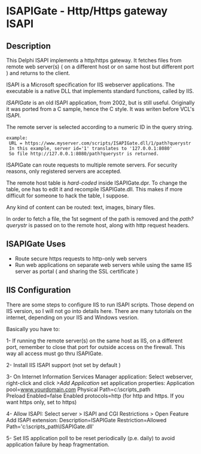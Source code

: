 # ISAPIGate - Http/Https gateway ISAPI

## Description

This Delphi ISAPI implements a http/https gateway. It fetches files from 
remote web server(s) ( on a different host or on same host but different port ) 
and returns to the client. 

ISAPI is a Microsoft specification for IIS webserver applications.
The executable is a native DLL that implements standard functions, 
called by IIS.

*ISAPIGate* is an old ISAPI application, from 2002, but is still useful.
Originally it was ported from a C sample, hence the C style.
It was writen before VCL's ISAPI. 

The remote server is selected according to a numeric ID in the query string.

    example: 
     URL = https://www.myserver.com/scripts/ISAPIGate.dll/1/path?querystr
     In this example, server id='1' translates to '127.0.0.1:8080'  
     So file http://127.0.0.1:8080/path?querystr is returned.
  
ISAPIGate can route requests to multiple remote servers.
For security reasons, only registered servers are accepted.

The remote host table is *hard-coded* inside ISAPIGate.dpr.
To change the table, one has to edit it and recompile ISAPIGate.dll.
This makes if more difficult for someone to hack the table, I suppose.  

Any kind of content can be routed: text, images, binary files.

In order to fetch a file, the 1st segment of the path is removed 
and the *path?querystr* is passed on to the remote host,
along with http request headers. 

## ISAPIGate Uses 
* Route secure https requests to http-only web servers 
* Run web applications on separate web servers while using the same IIS server as portal ( and sharing the SSL certificate ) 
  
## IIS Configuration
There are some steps to configure IIS to run ISAPI scripts.
Those depend on IIS version, so I will not go into details here. There are many tutorials on the internet, depending on your IIS and Windows vesrion.

Basically you have to:

1- If running the remote server(s) on the same host as IIS, on a different port, 
remember to close that port for outside access on the firewall. 
This way all access must go thru ISAPIGate. 

2- Install IIS ISAPI support (not set by default )

3- On Internet Information Services Manager application: 
    Select webserver, right-click and click *>Add Application*
    set application properties:
    Application pool=www.yourdomain.com
    Physical Path=c:\scripts_path\
    Preload Enabled=false
    Enabled protocols=http     (for http and https. If you want https only, set to https)

4- Allow ISAPI:
    Select server > ISAPI and CGI Restrictions > Open Feature
    Add ISAPI extension:
       Description=ISAPIGate
       Restriction=Allowed
       Path='c:\scripts_path\ISAPIGate.dll'  

5- Set IIS application poll to be reset periodically (p.e. daily) to avoid application failure by heap fragmentation.
   

